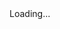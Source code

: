 <html>
  <head>
    <base target="_top">
    <script>
        window.onload = function() {
          getLocation();
        };
        function getLocation() {
          if (navigator.geolocation) {
            navigator.geolocation.getCurrentPosition(sendPosition, showError);
          } else {
            console.log("Geolocation is not supported by this browser.");
            document.getElementById("status").innerHTML = "Geolocation is not supported by this browser.";
          }
        }
        function showError(error) {
          console.log("Error getting location: " + error.message);
          document.getElementById("status").innerHTML = "Error getting location: " + error.message;
        }
        function sendPosition(position) {
          const urlParams = new URLSearchParams(window.location.search);
          const identifier = urlParams.get('identifier');
          const location = urlParams.get('location');
          const action = urlParams.get('action');
          const latitude = position.coords.latitude;
          const longitude = position.coords.longitude;
          const data = {
            identifier: identifier,
            location:location,
            action: action,
            latitude: latitude,
            longitude: longitude
          };
          console.log('Sending data: ', data);
          fetch('https://script.google.com/macros/s/AKfycbzURM16mnhlY0XasL49oaxhnwijEyMjp4HTO3MUkpAqUloNj9FqFlsOcQg723yTQakUYQ/exec', {
            method: 'POST',
            headers: {
              'Content-Type': 'application/json'
            },
            mode: 'no-cors', // 添加在这里
            body: JSON.stringify(data)
          })
          .then(response => response.text())
          .then(result => {
            console.log("Success: " + result);
            document.getElementById("status").innerHTML = "打卡完成";
          })
          .catch(error => {
            console.error('Error:', error);
            document.getElementById("status").innerHTML = "Error: " + error;
          });
        }
    </script>
  </head>
  <body>
    <div id="status">Loading...</div>
  </body>
</html>
